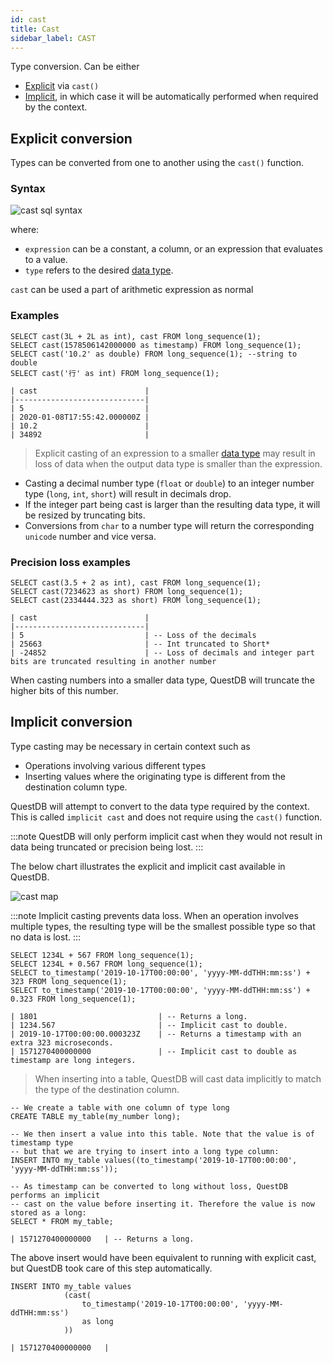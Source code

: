 ```yaml
---
id: cast
title: Cast
sidebar_label: CAST
---
```


Type conversion. Can be either

- [Explicit](#explicit-conversion) via `cast()`
- [Implicit](#implicit-conversion), in which case it will be automatically
  performed when required by the context.

## Explicit conversion

Types can be converted from one to another using the `cast()` function.

### Syntax

![cast sql syntax](/img/doc/diagrams/cast.svg)

where:

- `expression` can be a constant, a column, or an expression that evaluates to a
  value.
- `type` refers to the desired [data type](datatypes.md).

`cast` can be used a part of arithmetic expression as normal

### Examples

```questdb-sql title="Queries"
SELECT cast(3L + 2L as int), cast FROM long_sequence(1);
SELECT cast(1578506142000000 as timestamp) FROM long_sequence(1);
SELECT cast('10.2' as double) FROM long_sequence(1); --string to double
SELECT cast('行' as int) FROM long_sequence(1);
```

```shell script title="Results"
| cast                        |
|-----------------------------|
| 5                           |
| 2020-01-08T17:55:42.000000Z |
| 10.2                        |
| 34892                       |
```

> Explicit casting of an expression to a smaller [data type](datatypes.md)
> may result in loss of data when the output data type is smaller than the
> expression.

- Casting a decimal number type (`float` or `double`) to an integer number type
  (`long`, `int`, `short`) will result in decimals drop.
- If the integer part being cast is larger than the resulting data type, it will
  be resized by truncating bits.
- Conversions from `char` to a number type will return the corresponding
  `unicode` number and vice versa.

### Precision loss examples

```questdb-sql title="Queries"
SELECT cast(3.5 + 2 as int), cast FROM long_sequence(1);
SELECT cast(7234623 as short) FROM long_sequence(1);
SELECT cast(2334444.323 as short) FROM long_sequence(1);
```

```shell script title="Results"
| cast                        |
|-----------------------------|
| 5                           | -- Loss of the decimals
| 25663                       | -- Int truncated to Short*
| -24852                      | -- Loss of decimals and integer part bits are truncated resulting in another number
```

When casting numbers into a smaller data type, QuestDB will truncate the higher
bits of this number.

## Implicit conversion

Type casting may be necessary in certain context such as

- Operations involving various different types
- Inserting values where the originating type is different from the destination
  column type.

QuestDB will attempt to convert to the data type required by the context. This
is called `implicit cast` and does not require using the `cast()` function.

:::note
QuestDB will only perform implicit cast when they would not result in
data being truncated or precision being lost.
:::

The below chart illustrates the explicit and implicit cast available in QuestDB.

![cast map](/img/doc/castmap.jpg)

:::note
Implicit casting prevents data loss. When an operation involves multiple
types, the resulting type will be the smallest possible type so that no data is
lost.
:::

```questdb-sql title="Queries"
SELECT 1234L + 567 FROM long_sequence(1);
SELECT 1234L + 0.567 FROM long_sequence(1);
SELECT to_timestamp('2019-10-17T00:00:00', 'yyyy-MM-ddTHH:mm:ss') + 323 FROM long_sequence(1);
SELECT to_timestamp('2019-10-17T00:00:00', 'yyyy-MM-ddTHH:mm:ss') + 0.323 FROM long_sequence(1);
```

```shell script title="Results"
| 1801                           | -- Returns a long.
| 1234.567                       | -- Implicit cast to double.
| 2019-10-17T00:00:00.000323Z    | -- Returns a timestamp with an extra 323 microseconds.
| 1571270400000000               | -- Implicit cast to double as timestamp are long integers.
```

> When inserting into a table, QuestDB will cast data implicitly to match the
> type of the destination column.

```questdb-sql title="Example"
-- We create a table with one column of type long
CREATE TABLE my_table(my_number long);

-- We then insert a value into this table. Note that the value is of timestamp type
-- but that we are trying to insert into a long type column:
INSERT INTO my_table values((to_timestamp('2019-10-17T00:00:00', 'yyyy-MM-ddTHH:mm:ss'));

-- As timestamp can be converted to long without loss, QuestDB performs an implicit
-- cast on the value before inserting it. Therefore the value is now stored as a long:
SELECT * FROM my_table;
```

```shell script title="Result"
| 1571270400000000   | -- Returns a long.
```

The above insert would have been equivalent to running with explicit cast, but
QuestDB took care of this step automatically.

```questdb-sql title="Example"
INSERT INTO my_table values
            (cast(
                to_timestamp('2019-10-17T00:00:00', 'yyyy-MM-ddTHH:mm:ss')
                as long
            ))
```

```shell script title="Result"
| 1571270400000000   |
```
